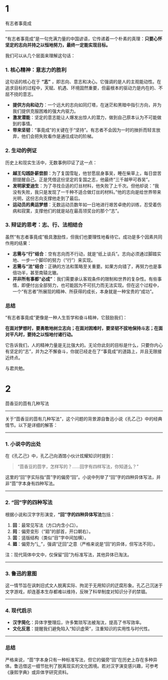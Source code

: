 # 1

有志者事竟成

---

“有志者事竟成”是一句充满力量的中国谚语，它传递着一个朴素的真理：**只要心怀坚定的志向并持之以恒地努力，最终一定能实现目标。**

我们可以从几个层面来理解这句话：

### 1. 核心精神：意志力的胜利

这句话的核心在于 **“志”** ，即志向、意志和决心。它强调的是人的主观能动性。在追求目标的过程中，天赋、机遇、环境固然重要，但最根本的驱动力是内在的、不屈不挠的意志。

- **提供方向和动力**：一个远大的志向如同灯塔，在迷茫和黑暗中指引方向，并为我们提供克服困难的强大内驱力。
- **激发潜能**：坚定的意志能让人爆发出惊人的潜力，做到自己原本认为不可能做到的事情。
- **带来坚韧**：“事竟成”的关键在于“坚持”。有志者不会因为一时的挫折而轻言放弃，他们会把失败看作是通往成功的阶梯。

### 2. 生动的例证

历史上和现实生活中，无数事例印证了这一点：

- **越王勾践卧薪尝胆**：为了复国雪耻，他甘愿屈身事吴，睡在柴草上，每日尝苦胆提醒自己。正是凭借这份坚定的复国之志，他最终“三千越甲可吞吴”。
- **发明家爱迪生**：为了寻找合适的灯丝材料，他失败了上千次。但他却说：“我没有失败，我只是发现了一千种不适合做灯丝的材料。”他的志向是给世界带来光明，这份志向支撑他走到了最后。
- **运动员的奥运梦想**：无数运动员数年如一日地进行艰苦卓绝的训练，忍受着伤病和寂寞，支撑他们的就是站在最高领奖台的那个“志”。

### 3. 辩证的思考：志、行、法相结合

虽然“有志者事竟成”极具激励性，但我们也要理性地看待它。成功是多个因素共同作用的结果：

- **志需与“行”结合**：空有志向而不行动，就是“纸上谈兵”。志向必须通过脚踏实地、一步一个脚印的努力（“行”）来实现。
- **志需与“法”结合**：正确的方法和策略至关重要。如果方向错了，再努力也是事倍功半，甚至南辕北辙。
- **并非所有事都“必成”**：我们需要承认客观条件的限制和世界的复杂性。有些事情，即便付出全部努力，也可能因为不可抗力而无法实现。但在这个过程中，一个“有志者”所展现的精神、所获得的成长，本身就是一种宝贵的“成功”。

### 总结

“有志者事竟成”更像是一种人生哲学和奋斗精神，它鼓励我们：

**在面对梦想时，要勇敢地树立志向；在面对困难时，要坚韧不拔地保持斗志；在面对平凡时，要持之以恒地付诸行动。**

它告诉我们，人的精神力量是无比强大的。无论你此刻的目标是什么，只要你内心有坚定的“志”，并为之不懈奋斗，你就已经走在了“事竟成”的道路上，并且无限接近终点。

与君共勉。

# 2

茴香豆的茴有几种写法

---

关于“茴香豆的茴有几种写法”，这个问题的背景源自鲁迅小说《孔乙己》中的经典情节。以下是详细的解答：

---

### **1. 小说中的出处**

在《孔乙己》中，孔乙己向酒馆小伙计炫耀知识时提到：

> “茴香豆的茴字，怎样写的？……回字有四样写法，你知道么？”

这里的“回”字实际指“茴”字的偏旁“回”。小说中列举了“回”字的四种异体写法，并非“茴”字本身有四种写法。

---

### **2. “回”字的四种写法**

根据小说和汉字字形演变，**“回”字的四种异体写法**包括：

1. **回**：最常见写法（方口内含小口）。
2. **囘**：偏旁变形（“廻”的部首，开口朝右）。
3. **囬**：竖版结构（类似“目”字中间加横）。
4. **廻**：偏旁为“辶”，强调“迂回”之意（严格来说是“回”的异体，但写法不同）。

注：现代简体中文中，仅保留“回”为标准写法，其他异体已淘汰。

---

### **3. 鲁迅的意图**

这一情节旨在讽刺旧式文人脱离实际、拘泥于无用知识的迂腐形象。孔乙己沉迷于文字游戏，却连基本生存都难以维持，反映了科举制度对知识分子的禁锢。

---

### **4. 现代启示**

- **汉字简化**：异体字整理后，许多繁琐写法被淘汰，提高了书写效率。
- **文化反思**：提醒我们避免陷入“知识虚荣”，注重知识的实用性与时代性。

---

### **总结**

严格来说，“茴”字本身只有一种标准写法，但它的偏旁“回”在历史上存在多种异体。鲁迅借这一细节批判了脱离现实的文化困境。若对汉字演变感兴趣，可参考《康熙字典》或异体字研究资料。
